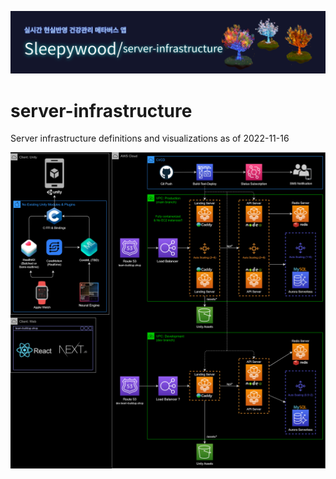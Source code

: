 ![banner](https://github.com/sleepy-wood/server-infrastructure/blob/main/server-infrastructure.png)

# server-infrastructure

Server infrastructure definitions and visualizations as of 2022-11-16

![Infrastructure](infra_20221116.png)
